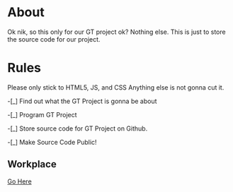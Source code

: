 # About
Ok nik, so this only for our GT project ok? 
Nothing else. 
This is just to store the source code for our project.

# Rules
Please only stick to HTML5, JS, and CSS
Anything else is not gonna cut it.

-[_] Find out what the GT Project is gonna be about

-[_] Program GT Project 

-[_] Store source code for GT Project on Github.

-[_] Make Source Code Public!

## Workplace

[Go Here](https://repl.it/@impozible1/Game-For-GT#index.html)
